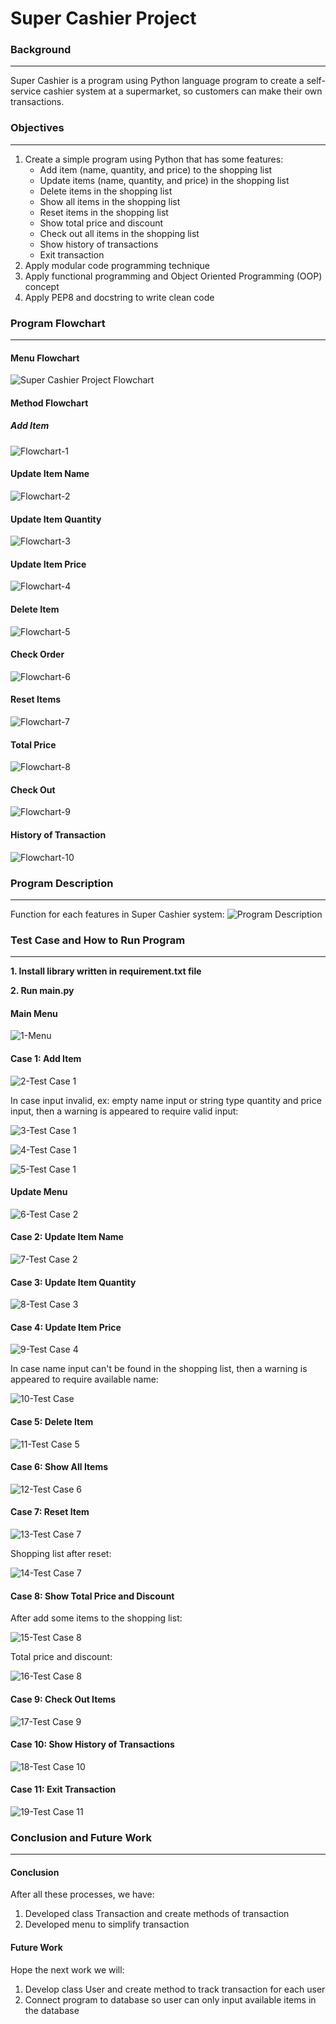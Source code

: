 # Super Cashier Project #
### Background ###
---------------
Super Cashier is a program using Python language program to create a self-service cashier system at a supermarket, so customers can make their own transactions.


### Objectives ###
---------------
1. Create a simple program using Python that has some features:
   * Add item (name, quantity, and price) to the shopping list
   * Update items (name, quantity, and price) in the shopping list
   * Delete items in the shopping list
   * Show all items in the shopping list
   * Reset items in the shopping list
   * Show total price and discount
   * Check out all items in the shopping list
   * Show history of transactions
   * Exit transaction
2. Apply modular code programming technique
3. Apply functional programming and Object Oriented Programming (OOP) concept
4. Apply PEP8 and docstring to write clean code


### Program Flowchart ##
---------------
#### Menu Flowchart ####
![Super Cashier Project Flowchart](https://user-images.githubusercontent.com/91242818/215302889-093bcda3-5014-4a25-9863-4c6cb148b2e4.jpg)

#### Method Flowchart ####
##### Add Item #####
![Flowchart-1](https://user-images.githubusercontent.com/91242818/215308279-4231dfe5-a1a3-40be-bd7a-30b17a7f078c.jpg)

#### Update Item Name ####
![Flowchart-2](https://user-images.githubusercontent.com/91242818/215308285-41562378-30f8-461a-8b68-648cb50772a4.jpg)

#### Update Item Quantity ####
![Flowchart-3](https://user-images.githubusercontent.com/91242818/215308494-42aedf3f-ba44-4826-8e7a-f1f9f80ae5e0.jpg)

#### Update Item Price ####
![Flowchart-4](https://user-images.githubusercontent.com/91242818/215308513-19fcf071-cd09-447f-a607-f9669a1d0046.jpg)

#### Delete Item ####
![Flowchart-5](https://user-images.githubusercontent.com/91242818/215308591-b2e9fcce-3c86-45a9-8fba-6b23bfdc09ec.jpg)

#### Check Order ####
![Flowchart-6](https://user-images.githubusercontent.com/91242818/215309076-88b40abc-1f22-494f-aab5-5bac39c0de1c.jpg)

#### Reset Items ####
![Flowchart-7](https://user-images.githubusercontent.com/91242818/215308710-9e227b58-8d0b-4b69-b70a-aa32ea6e72e9.jpg)

#### Total Price ####
![Flowchart-8](https://user-images.githubusercontent.com/91242818/215308811-f285d5e7-2d3b-447b-9ec0-710443fae284.jpg)

#### Check Out ####
![Flowchart-9](https://user-images.githubusercontent.com/91242818/215309110-8bb58350-aeed-498d-a99f-3f3182309e51.jpg)

#### History of Transaction ####
![Flowchart-10](https://user-images.githubusercontent.com/91242818/215309154-2cda1592-a606-4925-8ef9-68195edef253.jpg)


### Program Description ###
---------------
Function for each features in Super Cashier system:
![Program Description](https://user-images.githubusercontent.com/91242818/215308245-578881e5-424e-4499-b106-b34233452232.png)

### Test Case and How to Run Program ###
---------------
**1. Install library written in requirement.txt file**

**2. Run main.py**

#### Main Menu ####
![1-Menu](https://user-images.githubusercontent.com/91242818/215303213-dd4e5192-ed3b-4c0b-818b-3fdb4cadbb68.png)

#### Case 1: Add Item ####
![2-Test Case 1](https://user-images.githubusercontent.com/91242818/215303314-3a6787c7-cc76-4082-b532-95c8d3cda793.png)

In case input invalid, ex: empty name input or string type quantity and price input, then a warning is appeared to require valid input:

![3-Test Case 1](https://user-images.githubusercontent.com/91242818/215303363-4a5243f0-bfab-460f-a772-a5d9a1737421.png)

![4-Test Case 1](https://user-images.githubusercontent.com/91242818/215303365-29a90207-13df-4a65-8dd4-634447781924.png)

![5-Test Case 1](https://user-images.githubusercontent.com/91242818/215303366-c0eb69e0-c90a-4bcf-8014-01e25ed869f5.png)

#### Update Menu ####
![6-Test Case 2](https://user-images.githubusercontent.com/91242818/215303433-159bedcf-7bfc-482a-8487-5166ffea6ec0.png)

#### Case 2: Update Item Name ####
![7-Test Case 2](https://user-images.githubusercontent.com/91242818/215303454-397752d9-c0ed-4085-83f4-ba6f806a49d2.png)

#### Case 3: Update Item Quantity ####
![8-Test Case 3](https://user-images.githubusercontent.com/91242818/215303463-ee7fd680-170c-43a7-b9e6-a1ef6cfeaaef.png)

#### Case 4: Update Item Price ####
![9-Test Case 4](https://user-images.githubusercontent.com/91242818/215303467-2b411889-cef3-46ca-82ea-bb4f997c104b.png)

In case name input can't be found in the shopping list, then a warning is appeared to require available name:

![10-Test Case](https://user-images.githubusercontent.com/91242818/215303501-892cfcd9-e440-400f-b370-659f8d5908e8.png)

#### Case 5: Delete Item ####
![11-Test Case 5](https://user-images.githubusercontent.com/91242818/215303507-64d48f2b-a9f1-4892-9529-4a1107a2dee7.png)

#### Case 6: Show All Items ####
![12-Test Case 6](https://user-images.githubusercontent.com/91242818/215303512-ede0518d-dcd6-48cf-bc41-e460183c4045.png)

#### Case 7: Reset Item ####
![13-Test Case 7](https://user-images.githubusercontent.com/91242818/215303517-701fb5c7-101b-407c-a9e3-96c67b6c5081.png)

Shopping list after reset:

![14-Test Case 7](https://user-images.githubusercontent.com/91242818/215303523-63eac1bf-ac9f-49f3-a907-eddb5e9f2678.png)

#### Case 8: Show Total Price and Discount ####
After add some items to the shopping list:

![15-Test Case 8](https://user-images.githubusercontent.com/91242818/215303804-966e1ee6-edb6-48c9-a251-3af6aa407337.png)

Total price and discount:

![16-Test Case 8](https://user-images.githubusercontent.com/91242818/215303577-710383c5-a1d1-48e9-8e9b-91075421cfcd.png)

#### Case 9: Check Out Items ####
![17-Test Case 9](https://user-images.githubusercontent.com/91242818/215303817-c20b497d-924a-4596-ace9-445f7e5a64e0.png)

#### Case 10: Show History of Transactions ####
![18-Test Case 10](https://user-images.githubusercontent.com/91242818/215303826-1421b750-8c4b-492d-8b1a-0c615048ee0c.png)

#### Case 11: Exit Transaction ####
![19-Test Case 11](https://user-images.githubusercontent.com/91242818/215309488-65bce7d6-dab1-41e0-affe-32845e617f49.png)


### Conclusion and Future Work ###
---------------
#### Conclusion ####
After all these processes, we have:
1. Developed class Transaction and create methods of transaction
2. Developed menu to simplify transaction

#### Future Work ####
Hope the next work we will:
1. Develop class User and create method to track transaction for each user
2. Connect program to database so user can only input available items in the database
